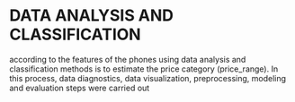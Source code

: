 # DATA ANALYSIS AND CLASSIFICATION
 according to the features of the phones using data analysis and classification methods  is to estimate the price category (price_range). In this process, data diagnostics, data visualization,  preprocessing, modeling and evaluation steps were carried out
